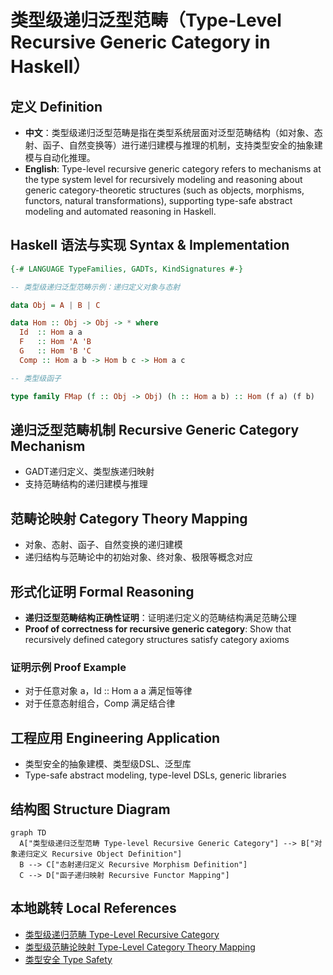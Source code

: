 # 类型级递归泛型范畴（Type-Level Recursive Generic Category in Haskell）

## 定义 Definition

- **中文**：类型级递归泛型范畴是指在类型系统层面对泛型范畴结构（如对象、态射、函子、自然变换等）进行递归建模与推理的机制，支持类型安全的抽象建模与自动化推理。
- **English**: Type-level recursive generic category refers to mechanisms at the type system level for recursively modeling and reasoning about generic category-theoretic structures (such as objects, morphisms, functors, natural transformations), supporting type-safe abstract modeling and automated reasoning in Haskell.

## Haskell 语法与实现 Syntax & Implementation

```haskell
{-# LANGUAGE TypeFamilies, GADTs, KindSignatures #-}

-- 类型级递归泛型范畴示例：递归定义对象与态射

data Obj = A | B | C

data Hom :: Obj -> Obj -> * where
  Id  :: Hom a a
  F   :: Hom 'A 'B
  G   :: Hom 'B 'C
  Comp :: Hom a b -> Hom b c -> Hom a c

-- 类型级函子

type family FMap (f :: Obj -> Obj) (h :: Hom a b) :: Hom (f a) (f b)
```

## 递归泛型范畴机制 Recursive Generic Category Mechanism

- GADT递归定义、类型族递归映射
- 支持范畴结构的递归建模与推理

## 范畴论映射 Category Theory Mapping

- 对象、态射、函子、自然变换的递归建模
- 递归结构与范畴论中的初始对象、终对象、极限等概念对应

## 形式化证明 Formal Reasoning

- **递归泛型范畴结构正确性证明**：证明递归定义的范畴结构满足范畴公理
- **Proof of correctness for recursive generic category**: Show that recursively defined category structures satisfy category axioms

### 证明示例 Proof Example

- 对于任意对象 a，Id :: Hom a a 满足恒等律
- 对于任意态射组合，Comp 满足结合律

## 工程应用 Engineering Application

- 类型安全的抽象建模、类型级DSL、泛型库
- Type-safe abstract modeling, type-level DSLs, generic libraries

## 结构图 Structure Diagram

```mermaid
graph TD
  A["类型级递归泛型范畴 Type-level Recursive Generic Category"] --> B["对象递归定义 Recursive Object Definition"]
  B --> C["态射递归定义 Recursive Morphism Definition"]
  C --> D["函子递归映射 Recursive Functor Mapping"]
```

## 本地跳转 Local References

- [类型级递归范畴 Type-Level Recursive Category](../67-Type-Level-Recursive-Category/01-Type-Level-Recursive-Category-in-Haskell.md)
- [类型级范畴论映射 Type-Level Category Theory Mapping](../36-Type-Level-Category-Theory-Mapping/01-Type-Level-Category-Theory-Mapping-in-Haskell.md)
- [类型安全 Type Safety](../14-Type-Safety/01-Type-Safety-in-Haskell.md)
